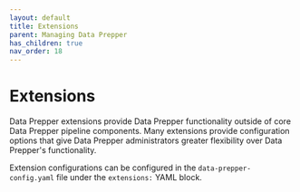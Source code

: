 ```yaml
---
layout: default
title: Extensions
parent: Managing Data Prepper
has_children: true
nav_order: 18
---
```


# Extensions

Data Prepper extensions provide Data Prepper functionality outside of core Data Prepper pipeline components.
Many extensions provide configuration options that give Data Prepper administrators greater flexibility over Data Prepper's functionality.

Extension configurations can be configured in the `data-prepper-config.yaml` file under the `extensions:` YAML block.

